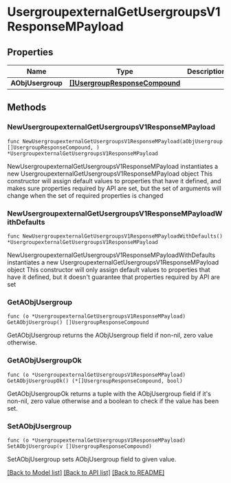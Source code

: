 # UsergroupexternalGetUsergroupsV1ResponseMPayload

## Properties

Name | Type | Description | Notes
------------ | ------------- | ------------- | -------------
**AObjUsergroup** | [**[]UsergroupResponseCompound**](UsergroupResponseCompound.md) |  | 

## Methods

### NewUsergroupexternalGetUsergroupsV1ResponseMPayload

`func NewUsergroupexternalGetUsergroupsV1ResponseMPayload(aObjUsergroup []UsergroupResponseCompound, ) *UsergroupexternalGetUsergroupsV1ResponseMPayload`

NewUsergroupexternalGetUsergroupsV1ResponseMPayload instantiates a new UsergroupexternalGetUsergroupsV1ResponseMPayload object
This constructor will assign default values to properties that have it defined,
and makes sure properties required by API are set, but the set of arguments
will change when the set of required properties is changed

### NewUsergroupexternalGetUsergroupsV1ResponseMPayloadWithDefaults

`func NewUsergroupexternalGetUsergroupsV1ResponseMPayloadWithDefaults() *UsergroupexternalGetUsergroupsV1ResponseMPayload`

NewUsergroupexternalGetUsergroupsV1ResponseMPayloadWithDefaults instantiates a new UsergroupexternalGetUsergroupsV1ResponseMPayload object
This constructor will only assign default values to properties that have it defined,
but it doesn't guarantee that properties required by API are set

### GetAObjUsergroup

`func (o *UsergroupexternalGetUsergroupsV1ResponseMPayload) GetAObjUsergroup() []UsergroupResponseCompound`

GetAObjUsergroup returns the AObjUsergroup field if non-nil, zero value otherwise.

### GetAObjUsergroupOk

`func (o *UsergroupexternalGetUsergroupsV1ResponseMPayload) GetAObjUsergroupOk() (*[]UsergroupResponseCompound, bool)`

GetAObjUsergroupOk returns a tuple with the AObjUsergroup field if it's non-nil, zero value otherwise
and a boolean to check if the value has been set.

### SetAObjUsergroup

`func (o *UsergroupexternalGetUsergroupsV1ResponseMPayload) SetAObjUsergroup(v []UsergroupResponseCompound)`

SetAObjUsergroup sets AObjUsergroup field to given value.



[[Back to Model list]](../README.md#documentation-for-models) [[Back to API list]](../README.md#documentation-for-api-endpoints) [[Back to README]](../README.md)


